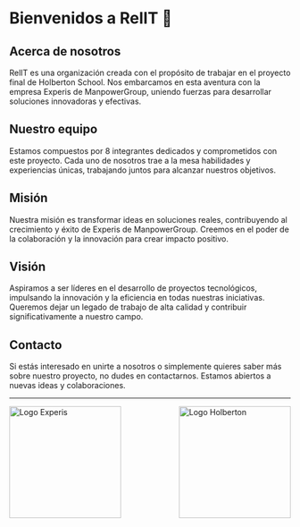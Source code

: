# Bienvenidos a RelIT 🚀

## Acerca de nosotros

RelIT es una organización creada con el propósito de trabajar en el proyecto final de Holberton School. Nos embarcamos en esta aventura con la empresa Experis de ManpowerGroup, uniendo fuerzas para desarrollar soluciones innovadoras y efectivas.

## Nuestro equipo

Estamos compuestos por 8 integrantes dedicados y comprometidos con este proyecto. Cada uno de nosotros trae a la mesa habilidades y experiencias únicas, trabajando juntos para alcanzar nuestros objetivos.

## Misión

Nuestra misión es transformar ideas en soluciones reales, contribuyendo al crecimiento y éxito de Experis de ManpowerGroup. Creemos en el poder de la colaboración y la innovación para crear impacto positivo.

## Visión

Aspiramos a ser líderes en el desarrollo de proyectos tecnológicos, impulsando la innovación y la eficiencia en todas nuestras iniciativas. Queremos dejar un legado de trabajo de alta calidad y contribuir significativamente a nuestro campo.

## Contacto

Si estás interesado en unirte a nosotros o simplemente quieres saber más sobre nuestro proyecto, no dudes en contactarnos. Estamos abiertos a nuevas ideas y colaboraciones.

---

<img align="right" src="https://reqlut2.s3.amazonaws.com/uploads/logos/1f2e71f6359d5e56cb8fba58e807378d34218812-5242880.png" alt="Logo Holberton" width="200">

<img align="left" src="https://mobicheckin-assets.s3.amazonaws.com/uploads/events/627ba44cbf9714087cd036d4/guests/avatars/medium_fit_W0YRZDJ_Holberton_School_Logo_cherry-2048x2048-ae00118__1_.png" alt="Logo Experis" width="200">



